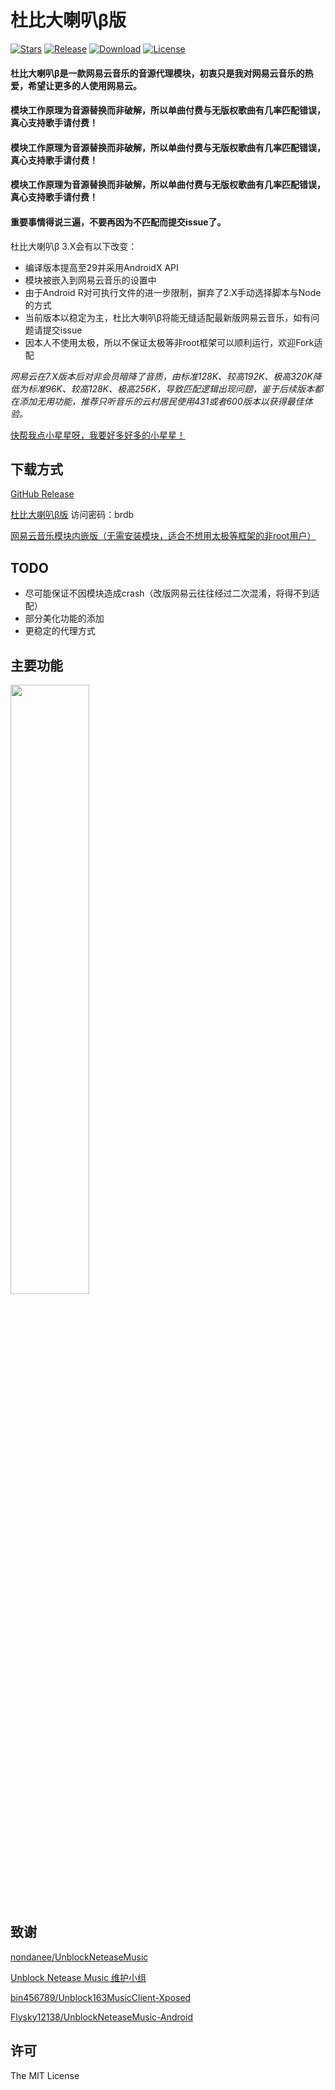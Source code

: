 # 杜比大喇叭β版

[![Stars](https://img.shields.io/github/stars/nining377/dolby_beta?label=Stars)](https://github.com/nining377)
[![Release](https://img.shields.io/github/v/release/nining377/dolby_beta?label=Release)](https://github.com/nining377/dolby_beta/releases/latest)
[![Download](https://img.shields.io/github/downloads/nining377/dolby_beta/total)](https://github.com/nining377/dolby_beta/releases/latest)
[![License](https://img.shields.io/github/license/nining377/dolby_beta?label=License)](https://choosealicense.com/licenses/mit/)


#### 杜比大喇叭β是一款网易云音乐的音源代理模块，初衷只是我对网易云音乐的热爱，希望让更多的人使用网易云。
#### 模块工作原理为音源替换而非破解，所以单曲付费与无版权歌曲有几率匹配错误，真心支持歌手请付费！
#### 模块工作原理为音源替换而非破解，所以单曲付费与无版权歌曲有几率匹配错误，真心支持歌手请付费！
#### 模块工作原理为音源替换而非破解，所以单曲付费与无版权歌曲有几率匹配错误，真心支持歌手请付费！
#### 重要事情得说三遍，不要再因为不匹配而提交issue了。

杜比大喇叭β 3.X会有以下改变：
-   编译版本提高至29并采用AndroidX API
-   模块被嵌入到网易云音乐的设置中
-   由于Android R对可执行文件的进一步限制，摒弃了2.X手动选择脚本与Node的方式
-   当前版本以稳定为主，杜比大喇叭β将能无缝适配最新版网易云音乐，如有问题请提交issue
-   因本人不使用太极，所以不保证太极等非root框架可以顺利运行，欢迎Fork适配

*网易云在7.X版本后对非会员暗降了音质，由标准128K、较高192K、极高320K降低为标准96K、较高128K、极高256K，导致匹配逻辑出现问题，鉴于后续版本都在添加无用功能，推荐只听音乐的云村居民使用431或者600版本以获得最佳体验。*

[快帮我点小星星呀，我要好多好多的小星星！](https://github.com/nining377/dolby_beta)

## 下载方式

[GitHub Release](https://github.com/nining377/dolby_beta/releases/latest)

[杜比大喇叭β版](https://wwi.lanzoui.com/b0cqxgwje) 访问密码：brdb

[网易云音乐模块内嵌版（无需安装模块，适合不想用太极等框架的非root用户）](https://github.com/nining377/dolby_beta/issues/142)

## TODO

-   尽可能保证不因模块造成crash（改版网易云往往经过二次混淆，将得不到适配）
-   部分美化功能的添加
-   更稳定的代理方式

## 主要功能

<img src="https://raw.githubusercontent.com/nining377/dolby_beta/master/image/img_01.png" width="50%">

## 致谢

[nondanee/UnblockNeteaseMusic](https://github.com/nondanee/UnblockNeteaseMusic)

[Unblock Netease Music 维护小组](https://github.com/UnblockNeteaseMusic/server)

[bin456789/Unblock163MusicClient-Xposed](https://github.com/bin456789/Unblock163MusicClient-Xposed)

[Flysky12138/UnblockNeteaseMusic-Android](https://github.com/Flysky12138/UnblockNeteaseMusic-Android)

## 许可

The MIT License
